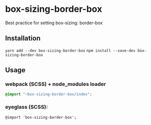 # box-sizing-border-box
Best practice for setting box-sizing: border-box

## Installation
`yarn add --dev box-sizing-border-box`
`npm install --save-dev box-sizing-border-box`


## Usage

### webpack (SCSS) + node_modules loader
```scss
@import "~box-sizing-border-box/index";
````

### eyeglass (SCSS):
````
@import 'box-sizing-border-box';
````
